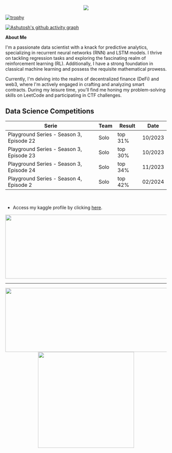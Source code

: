 <p align ="center"><img src='https://komarev.com/ghpvc/?username=jpedrou&color=red'></p>

[![trophy](https://github-profile-trophy.vercel.app/?username=jpedrou&theme=dark_lover)](https://github.com/ryo-ma/github-profile-trophy)

[![Ashutosh's github activity graph](https://github-readme-activity-graph.vercel.app/graph?username=jpedrou&theme=xcode)](https://github.com/ashutosh00710/github-readme-activity-graph)


**About Me**

I'm a passionate data scientist with a knack for predictive analytics, specializing in recurrent neural networks (RNN) and LSTM models. I thrive on tackling regression tasks and exploring the fascinating realm of reinforcement learning (RL). Additionally, I have a strong foundation in classical machine learning and possess the requisite mathematical prowess.

Currently, I'm delving into the realms of decentralized finance (DeFi) and web3, where I'm actively engaged in crafting and analyzing smart contracts. During my leisure time, you'll find me honing my problem-solving skills on LeetCode and participating in CTF challenges.


## Data Science Competitions

| Serie | Team | Result | Date |
|-----|-----|-----| -----|
|Playground Series - Season 3, Episode 22|Solo| top 31%|10/2023|
|Playground Series - Season 3, Episode 23|Solo|top 30%|10/2023|
|Playground Series - Season 3, Episode 24|Solo|top 34%|11/2023|
|Playground Series - Season 4, Episode 2|Solo|top 42%|02/2024|

<br>

- Access my kaggle profile by clicking [here](https://www.kaggle.com/jpedrou/code).



<p align="center">
  <img width="800" height="200" src="https://streak-stats.demolab.com?user=jpedrou&theme=highcontrast&hide_border=true&border_radius=5&card_width=800&theme=dracula">
</p>

---

<p align="center">
  <img width='600' height='200' src="https://github-readme-stats.vercel.app/api?username=jpedrou&show_icons=true&theme=dracula">
  <img width = '300' src="https://github-readme-stats.vercel.app/api/top-langs/?username=jpedrou&theme=dracula">
</p>
